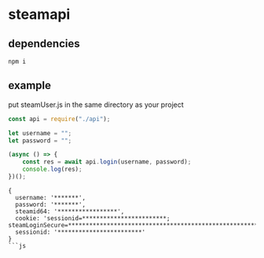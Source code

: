# steamapi

## dependencies
```
npm i
```

## example
put steamUser.js in the same directory as your project
```js
const api = require("./api");

let username = "";
let password = "";

(async () => {
    const res = await api.login(username, password);
    console.log(res);
})();
```

```
{
  username: '*******',
  password: '*******',
  steamid64: '*****************',
  cookie: 'sessionid=************************; steamLoginSecure=***************************************************************;',
  sessionid: '************************'
}
```js
